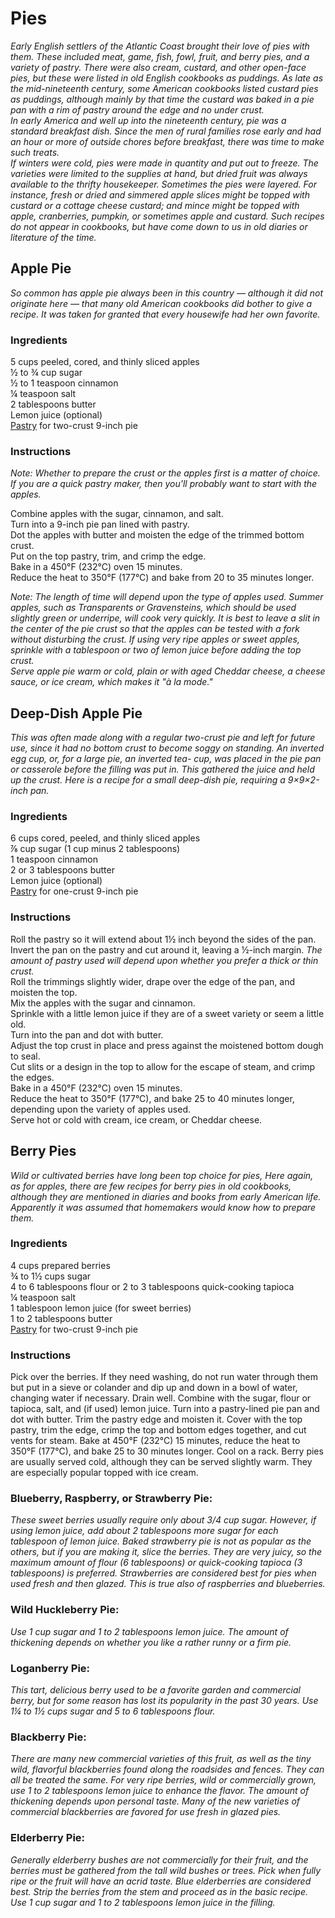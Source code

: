# Pies

*Early English settlers of the Atlantic Coast brought their love of pies with them. These included meat, game, fish, fowl, fruit, and berry pies, and a variety of pastry. There were also cream, custard, and other open-face pies, but these were listed in old English cookbooks as puddings. As late as the mid-nineteenth century, some American cookbooks listed custard pies as puddings, although mainly by that time the custard was baked in a pie pan with a rim of pastry around the edge and no under crust.*  
*In early America and well up into the nineteenth century, pie was a standard breakfast dish. Since the men of rural families rose early and had an hour or more of outside chores before breakfast, there was time to make such treats.*  
*If winters were cold, pies were made in quantity and put out to freeze. The varieties were limited to the supplies at hand, but dried fruit was always available to the thrifty housekeeper. Sometimes the pies were layered. For instance, fresh or dried and simmered apple slices might be topped with custard or a cottage cheese custard; and mince might be topped with apple, cranberries, pumpkin, or sometimes apple and custard. Such recipes do not appear in cookbooks, but have come down to us in old diaries or literature of the time.*  

## Apple Pie
*So common has apple pie always been in this country — although it did not originate here — that many old American cookbooks did bother to give a recipe. It was taken for granted that every housewife had her own favorite.*  

### Ingredients
5 cups peeled, cored, and thinly sliced apples  
&frac12; to &frac34; cup sugar  
&frac12; to 1 teaspoon cinnamon  
&frac14; teaspoon salt  
2 tablespoons butter  
Lemon juice (optional)  
[Pastry](../Extras/Flaky%20Pie%20Dough.md) for two-crust 9-inch pie  

### Instructions
*Note: Whether to prepare the crust or the apples first is a matter of choice. If you are a quick pastry maker, then you'll probably want to start with the apples.*

Combine apples with the sugar, cinnamon, and salt.  
Turn into a 9-inch pie pan lined with pastry.  
Dot the apples with butter and moisten the edge of the trimmed bottom crust.  
Put on the top pastry, trim, and crimp the edge.  
Bake in a 450&deg;F (232&deg;C) oven 15 minutes.  
Reduce the heat to 350&deg;F (177&deg;C) and bake from 20 to 35 minutes longer.  

*Note: The length of time will depend upon the type of apples used. Summer apples, such as Transparents or Gravensteins, which should be used slightly green or underripe, will cook very quickly. It is best to leave a slit in the center of the pie crust so that the apples can be tested with a fork without disturbing the crust. If using very ripe apples or sweet apples, sprinkle with a tablespoon or two of lemon juice before adding the top crust.*  
*Serve apple pie warm or cold, plain or with aged Cheddar cheese, a cheese sauce, or ice cream, which makes it "à la mode."*  

## Deep-Dish Apple Pie
*This was often made along with a regular two-crust pie and left for future use, since it had no bottom crust to become soggy on standing. An inverted egg cup, or, for a large pie, an inverted tea- cup, was placed in the pie pan or casserole before the filling was put in. This gathered the juice and held up the crust. Here is a recipe for a small deep-dish pie, requiring a 9&times;9&times;2-inch pan.*  

### Ingredients
6 cups cored, peeled, and thinly sliced apples  
&frac78; cup sugar (1 cup minus 2 tablespoons)  
1 teaspoon cinnamon  
2 or 3 tablespoons butter  
Lemon juice (optional)  
[Pastry](../Extras/Flaky%20Pie%20Dough.md) for one-crust 9-inch pie  

### Instructions
Roll the pastry so it will extend about 1&frac12; inch beyond the sides of the pan.  
Invert the pan on the pastry and cut around it, leaving a &frac12;-inch margin. *The amount of pastry used will depend upon whether you prefer a thick or thin crust.*  
Roll the trimmings slightly wider, drape over the edge of the pan, and moisten the top.  
Mix the apples with the sugar and cinnamon.  
Sprinkle with a little lemon juice if they are of a sweet variety or seem a little old.  
Turn into the pan and dot with butter.  
Adjust the top crust in place and press against the moistened bottom dough to seal.  
Cut slits or a design in the top to allow for the escape of steam, and crimp the edges.  
Bake in a 450&deg;F (232&deg;C) oven 15 minutes.  
Reduce the heat to 350&deg;F (177&deg;C), and bake 25 to 40 minutes longer, depending upon the variety of apples used.  
Serve hot or cold with cream, ice cream, or Cheddar cheese.  

## Berry Pies
*Wild or cultivated berries have long been top choice for pies, Here again, as for apples, there are few recipes for berry pies in old cookbooks, although they are mentioned in diaries and books from early American life. Apparently it was assumed that homemakers would know how to prepare them.*  

### Ingredients
4 cups prepared berries  
&frac34; to 1&frac12; cups sugar  
4 to 6 tablespoons flour or 2 to 3 tablespoons quick-cooking tapioca  
&frac14; teaspoon salt  
1 tablespoon lemon juice (for sweet berries)  
1 to 2 tablespoons butter  
[Pastry](../Extras/Flaky%20Pie%20Dough.md) for two-crust 9-inch pie  

### Instructions

Pick over the berries. If they need washing, do not run water through them but put in a sieve or colander and dip up and down in a bowl of water, changing water if necessary. Drain well.
Combine with the sugar, flour or tapioca, salt, and (if used) lemon juice.
Turn into a pastry-lined pie pan and dot with butter.
Trim the pastry edge and moisten it.
Cover with the top pastry, trim the edge, crimp the top and bottom edges together, and cut vents for steam.
Bake at 450&deg;F (232&deg;C) 15 minutes, reduce the heat to 350&deg;F (177&deg;C), and bake 25 to 30 minutes longer.
Cool on a rack.
Berry pies are usually served cold, although they can be served slightly warm.
They are especially popular topped with ice cream.

### Blueberry, Raspberry, or Strawberry Pie:
*These sweet berries usually require only about 3/4 cup sugar. However, if using lemon juice, add about 2 tablespoons more sugar for each tablespoon of lemon juice. Baked strawberry pie is not as popular as the others, but if you are making it, slice the berries. They are very juicy, so the maximum amount of flour (6 tablespoons) or quick-cooking tapioca (3 tablespoons) is preferred. Strawberries are considered best for pies when used fresh and then glazed. This is true also of raspberries and blueberries.*

### Wild Huckleberry Pie:
*Use 1 cup sugar and 1 to 2 tablespoons lemon juice. The amount of thickening depends on whether you like a rather runny or a firm pie.*

### Loganberry Pie:
*This tart, delicious berry used to be a favorite garden and commercial berry, but for some reason has lost its popularity in the past 30 years. Use 1&frac14; to 1&frac12; cups sugar and 5 to 6 tablespoons flour.*

### Blackberry Pie:
*There are many new commercial varieties of this fruit, as well as the tiny wild, flavorful blackberries found along the roadsides and fences. They can all be treated the same. For very ripe berries, wild or commercially grown, use 1 to 2 tablespoons lemon juice to enhance the flavor. The amount of thickening depends upon personal taste. Many of the new varieties of commercial blackberries are favored for use fresh in glazed pies.* 

### Elderberry Pie:
*Generally elderberry bushes are not commercially for their fruit, and the berries must be gathered from the tall wild bushes or trees. Pick when fully ripe or the fruit will have an acrid taste. Blue elderberries are considered best. Strip the berries from the stem and proceed as in the basic recipe. Use 1 cup sugar and 1 to 2 tablespoons lemon juice in the filling.*
